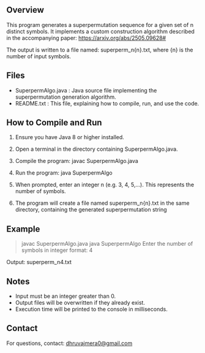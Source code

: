 Overview
--------
This program generates a superpermutation sequence for a given set of n distinct symbols. 
It implements a custom construction algorithm described in the accompanying paper: https://arxiv.org/abs/2505.09628#

The output is written to a file named: superperm_n{n}.txt, where {n} is the number of input symbols.

Files
-----
- SuperpermAlgo.java : Java source file implementing the superpermutation generation algorithm.
- README.txt : This file, explaining how to compile, run, and use the code.

How to Compile and Run
----------------------
1. Ensure you have Java 8 or higher installed.

2. Open a terminal in the directory containing SuperpermAlgo.java.

3. Compile the program:
   javac SuperpermAlgo.java

4. Run the program:
   java SuperpermAlgo

5. When prompted, enter an integer n (e.g. 3, 4, 5,...). This represents the number of symbols.

6. The program will create a file named superperm_n{n}.txt in the same directory, 
   containing the generated superpermutation string


Example
-------
> javac SuperpermAlgo.java
> java SuperpermAlgo
Enter the number of symbols in integer format:
4


Output: superperm_n4.txt

Notes
-----
- Input must be an integer greater than 0.
- Output files will be overwritten if they already exist.
- Execution time will be printed to the console in milliseconds.


Contact
-------
For questions, contact: dhruvajmera0@gmail.com
